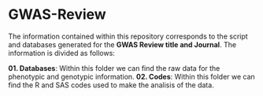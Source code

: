 # GWAS-Review
The information contained within this repository corresponds to the script and databases generated for the **GWAS Review title and Journal**. The information is divided as follows:

**01. Databases**: Within this folder we can find the raw data for the phenotypic and genotypic information.
**02. Codes**: Within this folder we can find the R and SAS codes used to make the analisis of the data.


